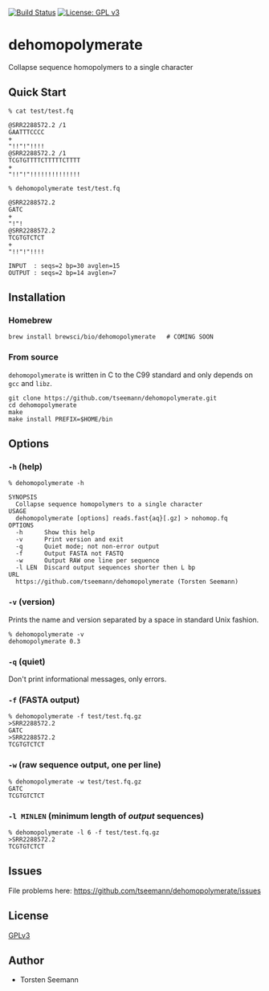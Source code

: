 [![Build Status](https://travis-ci.org/tseemann/dehomopolymerate.svg?branch=master)](https://travis-ci.org/tseemann/dehomopolymerate) [![License: GPL v3](https://img.shields.io/badge/License-GPL%20v3-blue.svg)](https://www.gnu.org/licenses/gpl-3.0)
# dehomopolymerate
Collapse sequence homopolymers to a single character

## Quick Start

```
% cat test/test.fq

@SRR2288572.2 /1
GAATTTCCCC
+
"!!"!"!!!!
@SRR2288572.2 /1
TCGTGTTTTCTTTTTCTTTT
+
"!!"!"!!!!!!!!!!!!!!

% dehomopolymerate test/test.fq

@SRR2288572.2
GATC
+
"!"!
@SRR2288572.2
TCGTGTCTCT
+
"!!"!"!!!!

INPUT  : seqs=2 bp=30 avglen=15
OUTPUT : seqs=2 bp=14 avglen=7
```

## Installation

### Homebrew
```
brew install brewsci/bio/dehomopolymerate   # COMING SOON
```

### From source
`dehomopolymerate` is written in C to the C99 standard 
and only depends on `gcc` and `libz`.

```
git clone https://github.com/tseemann/dehomopolymerate.git
cd dehomopolymerate
make 
make install PREFIX=$HOME/bin
```

## Options

### `-h` (help)

```
% dehomopolymerate -h

SYNOPSIS
  Collapse sequence homopolymers to a single character
USAGE
  dehomopolymerate [options] reads.fast{aq}[.gz] > nohomop.fq
OPTIONS
  -h      Show this help
  -v      Print version and exit
  -q      Quiet mode; not non-error output
  -f      Output FASTA not FASTQ
  -w      Output RAW one line per sequence
  -l LEN  Discard output sequences shorter then L bp
URL
  https://github.com/tseemann/dehomopolymerate (Torsten Seemann)
```

### `-v` (version)

Prints the name and version separated by a space in standard Unix fashion.

```
% dehomopolymerate -v
dehomopolymerate 0.3
```

### `-q` (quiet)

Don't print informational messages, only errors.

### `-f` (FASTA output)

```
% dehomopolymerate -f test/test.fq.gz
>SRR2288572.2
GATC
>SRR2288572.2
TCGTGTCTCT
```

### `-w` (raw sequence output, one per line)

```
% dehomopolymerate -w test/test.fq.gz
GATC
TCGTGTCTCT
```

### `-l MINLEN` (minimum length of *output* sequences)

```
% dehomopolymerate -l 6 -f test/test.fq.gz
>SRR2288572.2
TCGTGTCTCT
```

## Issues

File problems here: https://github.com/tseemann/dehomopolymerate/issues

## License

[GPLv3](https://raw.githubusercontent.com/tseemann/dehomopolymerate/master/LICENSE)

## Author

* Torsten Seemann

